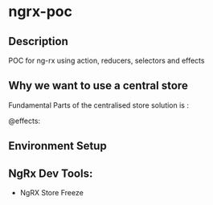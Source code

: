 # ngrx-poc

## Description
POC for ng-rx using action, reducers, selectors and effects

## Why we want to use a central store

Fundamental Parts of the centralised store solution is : 

@effects:

## Environment Setup

## NgRx Dev Tools:

* NgRX Store Freeze

